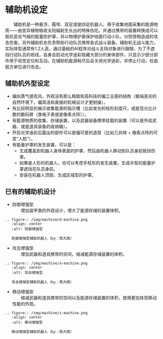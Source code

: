 # 辅助机设定

&emsp;&emsp;辅助机是一种悬浮、履带、双足或是四足机器人。用于收集地面采集的能源物质——由变异植物吸收太阳辐射生长出的特殊伪花。并通过携带的装置转换成可以抵抗恶劣气候的能量防护罩，并以物理护盾保护地面行动小队，分担怪物造成的攻击伤害。另外辅助机也负责帮助行动队员携带各式战斗装备。辅助机无战斗能力，实际体型通常有1.2人高，通过基础的AI程序对战斗支持对象进行跟随，为了不遮挡行动队员的视线，自身会启动光学迷彩隐藏大部分的身体部件，只显示少部分部件用于视觉定位和互动。在辅助机能源耗尽后会关闭光学迷彩，并停止行动，任由敌方单位进行攻击。

## 辅助机外型设定

* 偏向蒸气朋克风，外观没有那么精致和高科技的偏工业感的结构（极端恶劣的自然环境下，偏简洁和直接的机械设计才更耐操）。
* 有比较明显的展示收集能源的指示槽（比如发光的柱形刻度尺，或是百分比计数的数码屏（类电子表或是像素点阵））。
* 有能源物质的收集、存储装置，以及武器装备携带挂载的装置（可以是外挂武器，或是道具装备的收纳箱）。
* 开启光学迷彩后露出的部件可以是偏可爱的造型（比如几何体 + 像素点阵的可变“人脸”）。
* 有能量护罩的发生装置，可以是：
	* 生成覆盖到机器人身体表面的护罩，然后由机器人移动到队员身前抵挡伤害。
	* 如果是人形的机器人，也可以考虑手杖形的发生装置，生成伞型的能量护罩遮挡在队员身前。
	* 安装在机器人顶部，生成区域型的护罩。

## 已有的辅助机设计

* 防御增强型  
&emsp;&emsp;增加装甲类的外观设计，增大了能源存储的装置体积。

```{eval-rst}
.. figure:: /img/machine/d-machine.png
   :align: center
   :alt: 防御增强型

   防御增强型辅助机器人（by：周大西）
```

* 攻击增强型  
&emsp;&emsp;增加武器和道具携带的空间，缩减能源存储装置的体积。

```{eval-rst}
.. figure:: /img/machine/a-machine.png
   :align: center
   :alt: 攻击增强型

   攻击增强型辅助机器人（by：周大西）
```

* 移动增强型  
&emsp;&emsp;缩减武器和道具携带的空间以及能源存储装置的体积，使用更加体现移动性能的外观。

```{eval-rst}
.. figure:: /img/machine/s-machine.png
   :align: center
   :alt: 移动增强型

   移动增强型辅助机器人（by：周大西）
```
